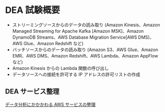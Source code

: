 # DEA 試験概要

- ストリーミングソースからのデータの読み取り (Amazon Kinesis、Amazon Managed Streaming for Apache Kafka [Amazon MSK]、Amazon DynamoDB Streams、AWS Database Migration Service[AWS DMS]、AWS Glue、Amazon Redshift など)
- バッチソースからのデータの読み取り (Amazon S3、AWS Glue、Amazon EMR、AWS DMS、Amazon Redshift、AWS Lambda、Amazon AppFlow など)
- Amazon Kinesis からの Lambda 関数の呼び出し
- データソースへの接続を許可する IP アドレスの許可リストの作成

## DEA サービス整理

[データ分析にかかかわる AWS サービスの整理](https://qiita.com/Nana_777/items/9f97605d4375c9ae7b6e#%E3%83%87%E3%83%BC%E3%82%BF%E5%88%86%E6%9E%90%E3%81%AB%E3%81%8B%E3%81%8B%E3%81%8B%E3%82%8F%E3%82%8Baws%E3%82%B5%E3%83%BC%E3%83%93%E3%82%B9%E3%81%AE%E6%95%B4%E7%90%86)

